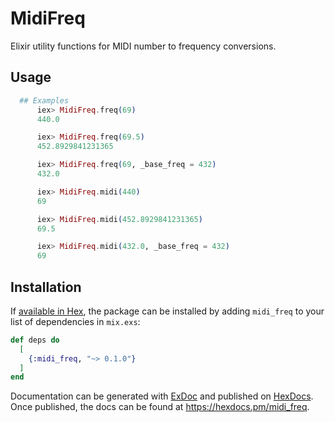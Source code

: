 # MidiFreq

Elixir utility functions for MIDI number to frequency conversions.

## Usage

```elixir
  ## Examples
      iex> MidiFreq.freq(69)
      440.0

      iex> MidiFreq.freq(69.5)
      452.8929841231365

      iex> MidiFreq.freq(69, _base_freq = 432)
      432.0

      iex> MidiFreq.midi(440)
      69

      iex> MidiFreq.midi(452.8929841231365)
      69.5

      iex> MidiFreq.midi(432.0, _base_freq = 432)
      69
```

## Installation

If [available in Hex](https://hex.pm/docs/publish), the package can be installed
by adding `midi_freq` to your list of dependencies in `mix.exs`:

```elixir
def deps do
  [
    {:midi_freq, "~> 0.1.0"}
  ]
end
```

Documentation can be generated with [ExDoc](https://github.com/elixir-lang/ex_doc)
and published on [HexDocs](https://hexdocs.pm). Once published, the docs can
be found at <https://hexdocs.pm/midi_freq>.
